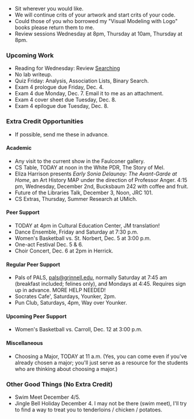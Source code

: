 * Sit wherever you would like.
* We will continue crits of your artwork and start crits of your code.
* Could those of you who borrowed my "Visual Modeling with Logo" books
  please return them to me.
* Review sessions Wednesday at 8pm, Thursday at 10am, Thursday at 8pm.

### Upcoming Work

* Reading for Wednesday: Review 
  [Searching](../readings/searching-reading.html)
* No lab writeup.
* Quiz Friday: Analysis, Association Lists, Binary Search.
* Exam 4 prologue due Friday, Dec. 4.
* Exam 4 due Monday, Dec. 7.  Email it to me as an attachment.
* Exam 4 cover sheet due Tuesday, Dec. 8.
* Exam 4 epilogue due Tuesday, Dec. 8.

### Extra Credit Opportunities

* If possible, send me these in advance.

#### Academic

* Any visit to the current show in the Faulconer gallery.
* CS Table, TODAY at noon in the White PDR, The Story of Mel.
* Eliza Harrison presents _Early Sonia Delaunay: The Avant-Garde at Home_,
  an Art History MAP under the direction of Professor Anger.
  4:15 pm, Wednesday, December 2nd, Bucksbaum 242 with coffee and fruit.
* Future of the Libraries Talk, December 3, Noon, JRC 101.
* CS Extras, Thursday, Summer Research at UMich.

#### Peer Support

* TODAY at 4pm in Cultural Education Center, JM translation!
* Dance Ensemble, Friday and Saturday at 7:30 p.m.
* Women's Basketball vs. St. Norbert, Dec. 5 at 3:00 p.m.
* One-act Festival Dec. 5 & 6.
* Choir Concert, Dec. 6 at 2pm in Herrick.

#### Regular Peer Support

* Pals of PALS, pals@grinnell.edu, normally Saturday at 7:45 am (breakfast
  included; felines only), and Mondays at 4:45.  Requires sign up in 
  advance.    MORE HELP NEEDED!
* Socrates Cafe', Saturdays, Younker, 2pm. 
* Pun Club, Saturdays, 4pm, Way over Younker. 

#### Upcoming Peer Support

* Women's Basketball vs. Carroll, Dec. 12 at 3:00 p.m.

#### Miscellaneous

* Choosing a Major, TODAY at 11 a.m.
  (Yes, you can come even if you've already chosen a major; you'll just
  serve as a resource for the students who are thinking about choosing
  a major.)

### Other Good Things (No Extra Credit)

* Swim Meet December 4/5.
* Jingle Bell Holiday December 4.  I may not be there (swim meet), 
  I'll try to find a way to treat you to tenderloins / chicken / 
  potatoes.
